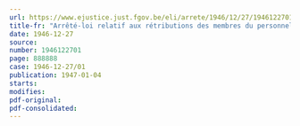 ```yaml
---
url: https://www.ejustice.just.fgov.be/eli/arrete/1946/12/27/1946122701/justel
title-fr: "Arrêté-loi relatif aux rétributions des membres du personnel de l'Etat, des provinces, des communes et des organismes assimilés, engagés volontairement, appelés ou rappelés sous les armes pendant la durée du temps de guerre"
date: 1946-12-27
source:
number: 1946122701
page: 888888
case: 1946-12-27/01
publication: 1947-01-04
starts:
modifies:
pdf-original:
pdf-consolidated:
---
```


